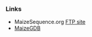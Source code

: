 ### Links

-   MaizeSequence.org [FTP site](ftp://ftp.gramene.org/pub/gramene/maizesequence.org)
-   [MaizeGDB](https://maizegdb.org/genome/assembly/Zm-B73-REFERENCE-NAM-5.0)
